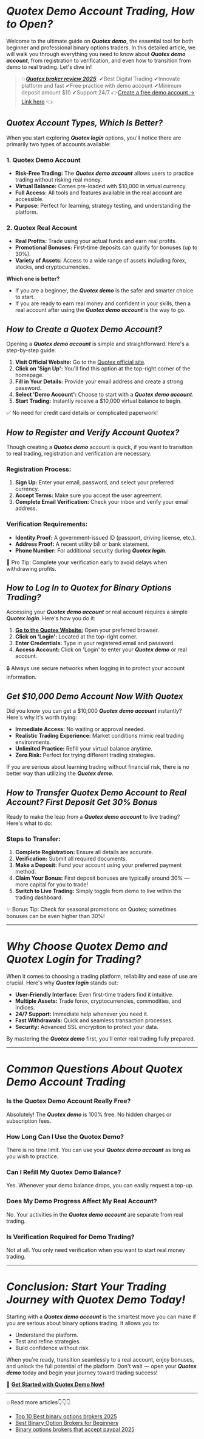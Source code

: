 # **_Quotex Demo Account Trading, How to Open?_**

Welcome to the ultimate guide on **_Quotex demo_**, the essential tool for both beginner and professional binary options traders. In this detailed article, we will walk you through everything you need to know about **_Quotex demo account_**, from registration to verification, and even how to transition from demo to real trading. Let's dive in!

> 💥[**_Quotex broker review 2025_**](https://github.com/BinaryOptionsTrader/Quotex/blob/main/Quotex%20Review%202025%3A%20Is%20Legit%2C%20Regulated%2C%20Safe%20and%20Trust%20Broker.md): ✔Best Digital Trading ✔Innovate platform and fast ✔Free practice with demo account ✔Minimum deposit amount $10 ✔Support 24/7 👉[Create a free demo account -> Link here](https://broker-qx.pro/sign-up/?lid=933307) 👈

## **_Quotex Account Types, Which Is Better?_**

When you start exploring **_Quotex login_** options, you'll notice there are primarily two types of accounts available:

### **1. Quotex Demo Account**

- **Risk-Free Trading:** The **_Quotex demo account_** allows users to practice trading without risking real money.
- **Virtual Balance:** Comes pre-loaded with $10,000 in virtual currency.
- **Full Access:** All tools and features available in the real account are accessible.
- **Purpose:** Perfect for learning, strategy testing, and understanding the platform.

### **2. Quotex Real Account**

- **Real Profits:** Trade using your actual funds and earn real profits.
- **Promotional Bonuses:** First-time deposits can qualify for bonuses (up to 30%).
- **Variety of Assets:** Access to a wide range of assets including forex, stocks, and cryptocurrencies.

**Which one is better?**
- If you are a beginner, the **_Quotex demo_** is the safer and smarter choice to start.
- If you are ready to earn real money and confident in your skills, then a real account after using the **_Quotex demo account_** is the way to go.

## **_How to Create a Quotex Demo Account?_**

Opening a **_Quotex demo account_** is simple and straightforward. Here's a step-by-step guide:

1. **Visit Official Website:** Go to the [Quotex official site](https://broker-qx.pro/?lid=933306).
2. **Click on 'Sign Up':** You'll find this option at the top-right corner of the homepage.
3. **Fill in Your Details:** Provide your email address and create a strong password.
4. **Select 'Demo Account':** Choose to start with a **_Quotex demo account_**.
5. **Start Trading:** Instantly receive a $10,000 virtual balance to begin.

✅ No need for credit card details or complicated paperwork!

## **_How to Register and Verify Account Quotex?_**

Though creating a **_Quotex demo_** account is quick, if you want to transition to real trading, registration and verification are necessary.

### **Registration Process:**

1. **Sign Up:** Enter your email, password, and select your preferred currency.
2. **Accept Terms:** Make sure you accept the user agreement.
3. **Complete Email Verification:** Check your inbox and verify your email address.

### **Verification Requirements:**

- **Identity Proof:** A government-issued ID (passport, driving license, etc.).
- **Address Proof:** A recent utility bill or bank statement.
- **Phone Number:** For additional security during **_Quotex login_**.

🚀 Pro Tip: Complete your verification early to avoid delays when withdrawing profits.

## **_How to Log In to Quotex for Binary Options Trading?_**

Accessing your **_Quotex demo account_** or real account requires a simple **_Quotex login_**. Here's how you do it:

1. [**Go to the Quotex Website:**](https://broker-qx.pro/?lid=933306) Open your preferred browser.
2. **Click on 'Login':** Located at the top-right corner.
3. **Enter Credentials:** Type in your registered email and password.
4. **Access Account:** Click on 'Login' to enter your **_Quotex demo_** or real account.

🔒 Always use secure networks when logging in to protect your account information.

## **_Get $10,000 Demo Account Now With Quotex_**

Did you know you can get a $10,000 **_Quotex demo account_** instantly? Here's why it's worth trying:

- **Immediate Access:** No waiting or approval needed.
- **Realistic Trading Experience:** Market conditions mimic real trading environments.
- **Unlimited Practice:** Refill your virtual balance anytime.
- **Zero Risk:** Perfect for trying different trading strategies.

If you are serious about learning trading without financial risk, there is no better way than utilizing the **_Quotex demo_**.

## **_How to Transfer Quotex Demo Account to Real Account? First Deposit Get 30% Bonus_**

Ready to make the leap from a **_Quotex demo account_** to live trading? Here's what to do:

### **Steps to Transfer:**

1. **Complete Registration:** Ensure all details are accurate.
2. **Verification:** Submit all required documents.
3. **Make a Deposit:** Fund your account using your preferred payment method.
4. **Claim Your Bonus:** First deposit bonuses are typically around 30% — more capital for you to trade!
5. **Switch to Live Trading:** Simply toggle from demo to live within the trading dashboard.

✨ Bonus Tip: Check for seasonal promotions on Quotex; sometimes bonuses can be even higher than 30%!

---

# **_Why Choose Quotex Demo and Quotex Login for Trading?_**

When it comes to choosing a trading platform, reliability and ease of use are crucial. Here's why **_Quotex login_** stands out:

- **User-Friendly Interface:** Even first-time traders find it intuitive.
- **Multiple Assets:** Trade forex, cryptocurrencies, commodities, and indices.
- **24/7 Support:** Immediate help whenever you need it.
- **Fast Withdrawals:** Quick and seamless transaction processes.
- **Security:** Advanced SSL encryption to protect your data.

By mastering the **_Quotex demo_** first, you'll enter real trading fully prepared.

---

# **_Common Questions About Quotex Demo Account Trading_**

### **Is the Quotex Demo Account Really Free?**

Absolutely! The **_Quotex demo_** is 100% free. No hidden charges or subscription fees.

### **How Long Can I Use the Quotex Demo?**

There is no time limit. You can use your **_Quotex demo account_** as long as you wish to practice.

### **Can I Refill My Quotex Demo Balance?**

Yes. Whenever your demo balance drops, you can easily request a top-up.

### **Does My Demo Progress Affect My Real Account?**

No. Your activities in the **_Quotex demo account_** are separate from real trading.

### **Is Verification Required for Demo Trading?**

Not at all. You only need verification when you want to start real money trading.

---

# **_Conclusion: Start Your Trading Journey with Quotex Demo Today!_**

Starting with a **_Quotex demo account_** is the smartest move you can make if you are serious about binary options trading. It allows you to:

- Understand the platform.
- Test and refine strategies.
- Build confidence without risk.

When you're ready, transition seamlessly to a real account, enjoy bonuses, and unlock the full potential of the platform. Don't wait — open your **_Quotex demo_** today and begin your journey toward trading success!

🔗 **[Get Started with Quotex Demo Now!](https://broker-qx.pro/?lid=933306)**

---

💥Read more articles👇👇👇
+ [Top 10 Best binary options brokers 2025](https://github.com/BinaryOptionsTrader/Best-Binary-Options/blob/main/Top%2010%20Best%20Binary%20Options%20Brokers%20In%20The%20World%20(Update%202025).md)
+ [Best Binary Option Brokers for Beginners](https://github.com/BinaryOptionsTrader/Best-Binary-Options/blob/main/Best%20Binary%20Option%20Brokers%20for%20Beginners.md)
+ [Binary options brokers that accept paypal 2025](https://github.com/BinaryOptionsTrader/Best-Binary-Options/blob/main/Binary%20options%20brokers%20that%20accept%20paypal%202025.md)

